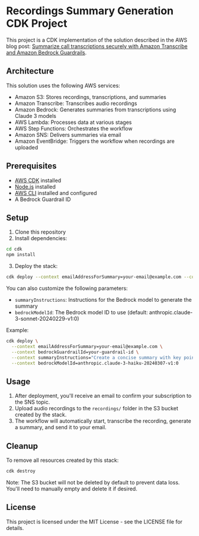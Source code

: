 # Recordings Summary Generation CDK Project

This project is a CDK implementation of the solution described in the AWS blog post: [Summarize call transcriptions securely with Amazon Transcribe and Amazon Bedrock Guardrails](https://aws.amazon.com/blogs/machine-learning/summarize-call-transcriptions-securely-with-amazon-transcribe-and-amazon-bedrock-guardrails/).

## Architecture

This solution uses the following AWS services:

- Amazon S3: Stores recordings, transcriptions, and summaries
- Amazon Transcribe: Transcribes audio recordings
- Amazon Bedrock: Generates summaries from transcriptions using Claude 3 models
- AWS Lambda: Processes data at various stages
- AWS Step Functions: Orchestrates the workflow
- Amazon SNS: Delivers summaries via email
- Amazon EventBridge: Triggers the workflow when recordings are uploaded

## Prerequisites

- [AWS CDK](https://aws.amazon.com/cdk/) installed
- [Node.js](https://nodejs.org/) installed
- [AWS CLI](https://aws.amazon.com/cli/) installed and configured
- A Bedrock Guardrail ID

## Setup

1. Clone this repository
2. Install dependencies:

```bash
cd cdk
npm install
```

3. Deploy the stack:

```bash
cdk deploy --context emailAddressForSummary=your-email@example.com --context bedrockGuardrailId=your-guardrail-id
```

You can also customize the following parameters:

- `summaryInstructions`: Instructions for the Bedrock model to generate the summary
- `bedrockModelId`: The Bedrock model ID to use (default: anthropic.claude-3-sonnet-20240229-v1:0)

Example:

```bash
cdk deploy \
  --context emailAddressForSummary=your-email@example.com \
  --context bedrockGuardrailId=your-guardrail-id \
  --context summaryInstructions="Create a concise summary with key points and action items" \
  --context bedrockModelId=anthropic.claude-3-haiku-20240307-v1:0
```

## Usage

1. After deployment, you'll receive an email to confirm your subscription to the SNS topic.
2. Upload audio recordings to the `recordings/` folder in the S3 bucket created by the stack.
3. The workflow will automatically start, transcribe the recording, generate a summary, and send it to your email.

## Cleanup

To remove all resources created by this stack:

```bash
cdk destroy
```

Note: The S3 bucket will not be deleted by default to prevent data loss. You'll need to manually empty and delete it if desired.

## License

This project is licensed under the MIT License - see the LICENSE file for details.